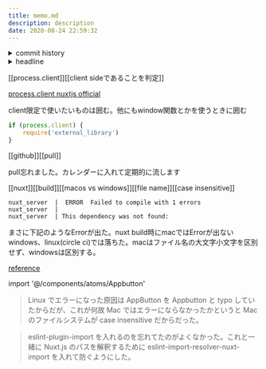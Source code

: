 ```yaml
---
title: memo.md
description: description
date: 2020-08-24 22:59:32
---
```

<!-- history area start -->
<details><summary>commit history</summary><div><ol>
<li>2020/08/24 11:31:12 61617e6</li>
<li>2020/08/24 11:28:36 9ed9076</li>
</ol></div></details>
<!-- history area end -->
<!-- toc area start -->
<details><summary>headline</summary><div>
<!-- START doctoc -->
<!-- END doctoc -->

</div></details>

<!-- toc area end -->
[[process.client]][[client sideであることを判定]]

[process.client nuxtjs official](https://ja.nuxtjs.org/faq/window-document-undefined/)

client限定で使いたいものは囲む。他にもwindow関数とかを使うときに囲む

```javascript
if (process.client) {
	require('external_library')
}
```

[[github]][[pull]]

pull忘れました。カレンダーに入れて定期的に流します


[[nuxt]][[build]][[macos vs windows]][[file name]][[case insensitive]]

```
nuxt_server  |  ERROR  Failed to compile with 1 errors
nuxt_server  |
nuxt_server  | This dependency was not found:
```

まさに下記のようなErrorが出た。nuxt build時にmacではErrorが出ないwindows、linux(circle ci)では落ちた。macはファイル名の大文字小文字を区別せず、windowsは区別する。

[reference](https://autopp-tech.hatenablog.com/entry/2019/04/03/173108)

import '@/components/atoms/Appbutton'

>Linux でエラーになった原因は AppButton を Appbutton と typo していたからだが、これが何故 Mac ではエラーにならなかったかというと Mac のファイルシステムが case insensitive だからだった。

>eslint-plugin-import を入れるのを忘れてたのがよくなかった。これと一緒に Nuxt.js のパスを解釈するために eslint-import-resolver-nuxt-import を入れて防ぐようにした。
